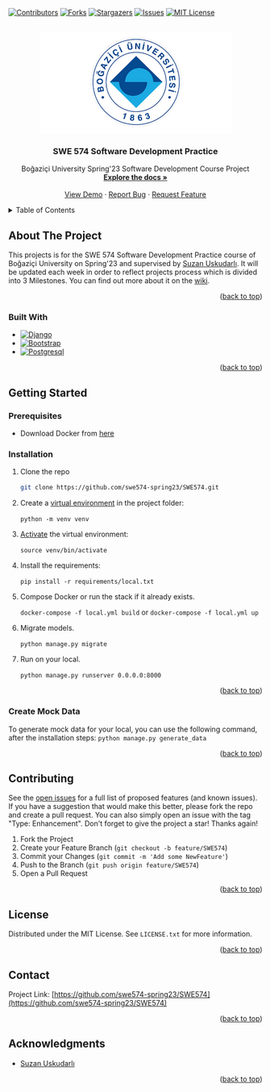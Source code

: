 
<div id="top"></div>

[![Contributors][contributors-shield]][contributors-url]
[![Forks][forks-shield]][forks-url]
[![Stargazers][stars-shield]][stars-url]
[![Issues][issues-shield]][issues-url]
[![MIT License][license-shield]][license-url]



<!-- PROJECT LOGO -->
<br />
<div align="center">
  <a href="https://github.com/swe574-spring23/SWE574">
    <img src="docs/boun.png" alt="Logo" width="380" height="200">
  </a>

<h3 align="center">SWE 574 Software Development Practice</h3>

  <p align="center">
    Boğaziçi University Spring'23 Software Development Course Project
    <br />
    <a href="https://github.com/swe574-spring23/SWE574/wiki"><strong>Explore the docs »</strong></a>
    <br />
    <br />
    <a href="https://github.com/swe574-spring23/SWE574">View Demo</a>
    ·
    <a href="https://github.com/swe574-spring23/SWE574/issues/new">Report Bug</a>
    ·
    <a href="https://github.com/swe574-spring23/SWE574/issues/new">Request Feature</a>
  </p>
</div>



<!-- TABLE OF CONTENTS -->
<details>
  <summary>Table of Contents</summary>
  <ol>
    <li>
      <a href="#about-the-project">About The Project</a>
      <ul>
        <li><a href="#built-with">Built With</a></li>
      </ul>
    </li>
    <li>
      <a href="#getting-started">Getting Started</a>
      <ul>
        <li><a href="#prerequisites">Prerequisites</a></li>
        <li><a href="#installation">Installation</a></li>
      </ul>
    </li>
    <li><a href="#roadmap">Roadmap</a></li>
    <li><a href="#contributing">Contributing</a></li>
    <li><a href="#license">License</a></li>
    <li><a href="#contact">Contact</a></li>
    <li><a href="#acknowledgments">Acknowledgments</a></li>
  </ol>
</details>



<!-- ABOUT THE PROJECT -->
## About The Project
This projects is for the SWE 574 Software Development Practice course of Boğaziçi University on Spring'23 and supervised by [Suzan Uskudarlı](https://github.com/uskudarli). It will be updated each week in order to reflect projects process which is divided into 3 Milestones. You can find out more about it on the [wiki](https://github.com/swe574-spring23/SWE574/wiki).

<p align="right">(<a href="#top">back to top</a>)</p>



### Built With

- [![Django][django-image]][django-url]
- [![Bootstrap][Bootstrap.com]][Bootstrap-url]
- [![Postgresql][Postgresql.org]][Postgresql-url]

<p align="right">(<a href="#top">back to top</a>)</p>



<!-- GETTING STARTED -->
## Getting Started

### Prerequisites

* Download Docker from [here](https://www.docker.com/products/docker-desktop/)


### Installation

1. Clone the repo
   ```sh
   git clone https://github.com/swe574-spring23/SWE574.git
   ```
2. Create a [virtual environment](https://docs.python.org/3/library/venv.html#creating-virtual-environments
   "Official documentation") in the project folder:

    `python -m venv venv`

3. [Activate](https://docs.python.org/3/library/venv.html#creating-virtual-environments:~:text=Command%20to%20activate%20virtual%20environment
   "Official documentation") the virtual environment:

    `source venv/bin/activate`

4. Install the requirements:

    `pip install -r requirements/local.txt`

5. Compose Docker or run the stack if it already exists.

    `docker-compose -f local.yml build` or `docker-compose -f local.yml up`

6. Migrate models.

    `python manage.py migrate`

7. Run on your local.

    `python manage.py runserver 0.0.0.0:8000`

<p align="right">(<a href="#top">back to top</a>)</p>


<!-- DOCUMENTATION -->
### Create Mock Data

To generate mock data for your local, you can use the following command, after the installation steps:
  `python manage.py generate_data`

<p align="right">(<a href="#top">back to top</a>)</p>

<!-- CONTRIBUTING -->
## Contributing

See the [open issues](https://github.com/swe574-spring23/SWE574/issues) for a full list of proposed features (and known issues).
If you have a suggestion that would make this better, please fork the repo and create a pull request. You can also simply open an issue with the tag "Type: Enhancement".
Don't forget to give the project a star! Thanks again!

1. Fork the Project
2. Create your Feature Branch (`git checkout -b feature/SWE574`)
3. Commit your Changes (`git commit -m 'Add some NewFeature'`)
4. Push to the Branch (`git push origin feature/SWE574`)
5. Open a Pull Request

<p align="right">(<a href="#top">back to top</a>)</p>



<!-- LICENSE -->
## License

Distributed under the MIT License. See `LICENSE.txt` for more information.

<p align="right">(<a href="#top">back to top</a>)</p>



<!-- CONTACT -->
## Contact

Project Link: [https://github.com/swe574-spring23/SWE574](https://github.com/swe574-spring23/SWE574)

<p align="right">(<a href="#top">back to top</a>)</p>



<!-- ACKNOWLEDGMENTS -->
## Acknowledgments

* [Suzan Uskudarlı](https://github.com/uskudarli)

<p align="right">(<a href="#top">back to top</a>)</p>



<!-- MARKDOWN LINKS & IMAGES -->
<!-- https://www.markdownguide.org/basic-syntax/#reference-style-links -->
[contributors-shield]: https://img.shields.io/github/contributors/swe574-spring23/SWE574.svg?style=for-the-badge
[contributors-url]: https://github.com/swe574-spring23/SWE574/graphs/contributors
[forks-shield]: https://img.shields.io/github/forks/swe574-spring23/SWE574.svg?style=for-the-badge
[forks-url]: https://github.com/swe574-spring23/SWE574/network/members
[stars-shield]: https://img.shields.io/github/stars/swe574-spring23/SWE574.svg?style=for-the-badge
[stars-url]: https://github.com/swe574-spring23/SWE574/stargazers
[issues-shield]: https://img.shields.io/github/issues/swe574-spring23/SWE574.svg?style=for-the-badge
[issues-url]: https://github.com/swe574-spring23/SWE574/issues
[license-shield]: https://img.shields.io/github/license/swe574-spring23/SWE574.svg?style=for-the-badge
[license-url]: https://github.com/swe574-spring23/SWE574/LICENSE.txt


[product-screenshot]: images/screenshot.png

[Django-image]: https://img.shields.io/badge/Django-20232A?style=for-the-badge&logo=react&logoColor=61DAFB
[Django-url]: https://nextjs.org/

[Next.js]: https://img.shields.io/badge/next.js-000000?style=for-the-badge&logo=nextdotjs&logoColor=white
[Next-url]: https://nextjs.org/
[React.js]: https://img.shields.io/badge/React-20232A?style=for-the-badge&logo=react&logoColor=61DAFB
[React-url]: https://reactjs.org/
[Vue.js]: https://img.shields.io/badge/Vue.js-35495E?style=for-the-badge&logo=vuedotjs&logoColor=4FC08D
[Vue-url]: https://vuejs.org/
[Angular.io]: https://img.shields.io/badge/Angular-DD0031?style=for-the-badge&logo=angular&logoColor=white
[Angular-url]: https://angular.io/
[Svelte.dev]: https://img.shields.io/badge/Svelte-4A4A55?style=for-the-badge&logo=svelte&logoColor=FF3E00
[Svelte-url]: https://svelte.dev/
[Laravel.com]: https://img.shields.io/badge/Laravel-FF2D20?style=for-the-badge&logo=laravel&logoColor=white
[Laravel-url]: https://laravel.com
[Bootstrap.com]: https://img.shields.io/badge/Bootstrap-563D7C?style=for-the-badge&logo=bootstrap&logoColor=white
[Bootstrap-url]: https://getbootstrap.com
[JQuery.com]: https://img.shields.io/badge/jQuery-0769AD?style=for-the-badge&logo=jquery&logoColor=white
[JQuery-url]: https://jquery.com
[Postgresql.org]: https://img.shields.io/badge/Postgresql-20232A?style=for-the-badge&logo=react&logoColor=61DAFB
[Postgresql-url]: https://www.postgresql.org/